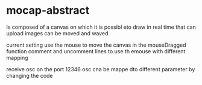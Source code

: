 # mocap-abstract

Is composed of a canvas on which it is possibl eto draw in real time
that can upload images
can be moved and waved

current setting
use the mouse to move the canvas 
in the mouseDragged function comment and uncomment lines to use th emouse with different mapping 


receive osc on the port 12346
osc cna be mappe dto different parameter by changing the code

